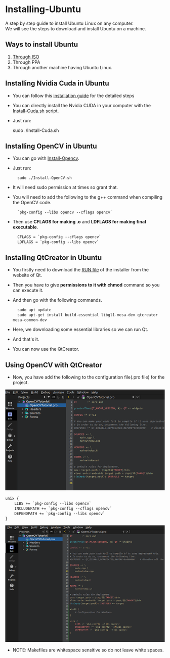 # Installing-Ubuntu

A step by step guide to install Ubuntu Linux on any computer.<br/>
We will see the steps to download and install Ubuntu on a machine.

## Ways to install Ubuntu

1. [Through ISO](./Through-Iso.md)
2. Through PPA
3. Through another machine having Ubuntu Linux.

## Installing Nvidia Cuda in Ubuntu

- You can follow this [installation guide](https://docs.nvidia.com/cuda/cuda-installation-guide-linux/index.html) for the detailed steps
- You can directly install the Nvidia CUDA in your computer with the [Install-Cuda.sh](./Install-Cuda.sh) script.
- Just run:

	sudo ./Install-Cuda.sh

## Installing OpenCV in Ubuntu

- You can go with [Install-Opencv](./Install-OpenCV.sh).
- Just run:

		sudo ./Install-OpenCV.sh


- It will need sudo permission at times so grant that.
- You will need to add the following to the g++ command when compiling the OpenCV code.
		
		`pkg-config --libs opencv --cflags opencv`

- Then use <b>CFLAGS for making .o</b> and <b>LDFLAGS for making final executable</b>.
	
		CFLAGS = `pkg-config --cflags opencv`
		LDFLAGS = `pkg-config --libs opencv`

## Installing QtCreator in Ubuntu

- You firstly need to download the [RUN file](https://www.qt.io/offline-installers) of the installer from the website of Qt. 
- Then you have to give <b>permissions to it with chmod</b> command so you can execute it.
- And then go with the following commands.

		sudo apt update
		sudo apt-get install build-essential libgl1-mesa-dev qtcreator mesa-common-dev
	
- Here, we downloading some essential libraries so we can run Qt.
- And that's it.
- You can now use the QtCreator.

## Using OpenCV with QtCreator

- Now, you have add the following to the configuration file(.pro file) for the project.

<img src="img/2/Screenshot from 2022-02-03 15-29-06.png">

	unix {
		LIBS += `pkg-config --libs opencv`  
		INCLUDEPATH += `pkg-config --cflags opencv`
		DEPENDPATH += `pkg-config --libs opencv`
	}

<img src="img/2/Screenshot from 2022-02-03 15-36-43.png">

- NOTE: Makefiles are whitespace sensitive so do not leave white spaces.

